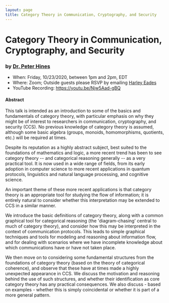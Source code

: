 ```yaml
---
layout: page
title: Category Theory in Communication, Cryptography, and Security
---
```


Category Theory in Communication, Cryptography, and Security
======
### by [Dr. Peter Hines](http://www.peterhines.info/)

- When: Friday, 10/23/2020, between 1pm and 2pm, EDT
- Where: Zoom; Outside guests please RSVP by emailing <a href="mailto:harley.eades@gmail.com">Harley Eades</a>
- YouTube Recording: <https://youtu.be/Njw5Aad-gBQ>

#### Abstract

This talk is intended as an introduction to some of the basics and fundamentals of category theory, with  particular emphasis on why they might be of interest to researchers in communication, cryptography, and security (CCS). No previous knowledge of category theory is assumed, although some basic algebra (groups, monoids, homomorphisms, quotients, etc.) will be required at times.

Despite its reputation as a highly abstract subject, best suited to the foundations of mathematics and logic, a more recent trend has been to see category theory -- and categorical reasoning generally -- as a very practical tool. It is now used in a wide range of fields, from its early adoption in computer science to more recent applications in quantum protocols, linguistics and natural language processing, and cognitive science.

An important theme of these more recent applications is that category theory is an appropriate tool for studying the flow of information; it is entirely natural to consider whether this interpretation may be extended to CCS in a similar manner.  

We introduce the basic definitions of category theory, along with a common graphical tool for categorical reasoning (the 'diagram-chasing' central to much of category theory), and consider how this may be interpreted in the context of communication protocols. This leads to simple graphical techniques and tools for modeling and reasoning about information flow, and for dealing with scenarios where we have incomplete knowledge about which communications have or have not taken place.  

We then move on to considering some fundamental structures from the foundations of category theory (based on the  theory of categorical coherence), and observe that these have at times made a highly unexpected appearance in CCS. We discuss the motivation and reasoning behind the use of such structures, and whether their identification as core category theory has any practical consequences.  We also discuss - based on examples - whether this is simply coincidental or whether it is part of a more general pattern.